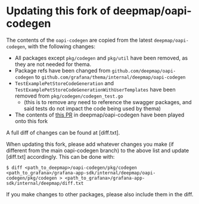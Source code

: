 # Updating this fork of deepmap/oapi-codegen

The contents of the `oapi-codegen` are copied from the latest `deepmap/oapi-codegen`, with the following changes:
* All packages except `pkg/codegen` and `pkg/util` have been removed, as they are not needed for thema.
* Package refs have been changed from `github.com/deepmap/oapi-codegen` to `github.com/grafana/thema/internal/deepmap/oapi-codegen`
* `TestExamplePetStoreCodeGeneration` and `TestExamplePetStoreCodeGenerationWithUserTemplates` have been removed from `pkg/codegen/codegen_test.go`
  * (this is to remove any need to reference the swagger packages, and said tests do not impact the code being used by thema)
* The contents of [this PR](https://github.com/deepmap/oapi-codegen/pull/717) in deepmap/oapi-codegen have been played onto this fork

A full diff of changes can be found at [diff.txt].

When updating this fork, please add whatever changes you make (if different from the main oapi-codegen branch) to the above list and update [diff.txt] accordingly. 
This can be done with:
```shell
$ diff <path_to_deepmap>/oapi-codegen/pkg/codegen <path_to_grafana>/grafana-app-sdk/internal/deepmap/oapi-codegen/pkg/codegen > <path_to_grafana>/grafana-app-sdk/internal/deepmap/diff.txt
```
If you make changes to other packages, please also include them in the diff.